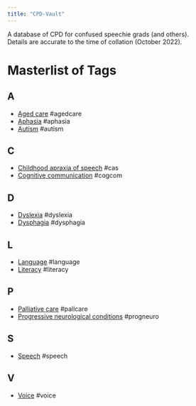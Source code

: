 ```yaml
---
title: "CPD-Vault"
---
```


A database of CPD for confused speechie grads (and others).<br>
Details are accurate to the time of collation (October 2022).

# Masterlist of Tags
## A
- [Aged care](topics/aged-pallcare.md) #agedcare<br>
- [Aphasia](topics/aphasia.md) #aphasia<br>
- [Autism](topics/neurodivergence.md) #autism

## C
- [Childhood apraxia of speech](topics/apraxia.md) #cas
- [Cognitive communication](topics/cogcom.md) #cogcom

## D
- [Dyslexia](topics/neurodivergence.md) #dyslexia
- [Dysphagia](topics/dysphagia.md) #dysphagia

## L
- [Language](topics/lang-lit.md) #language<br>
- [Literacy](topics/lang-lit.md) #literacy

## P
- [Palliative care](topics/aged-pallcare.md) #pallcare<br>
- [Progressive neurological conditions](topics/progneuro.md) #progneuro

## S
- [Speech](topics/speech.md) #speech

## V
- [Voice](topics/voice.md) #voice